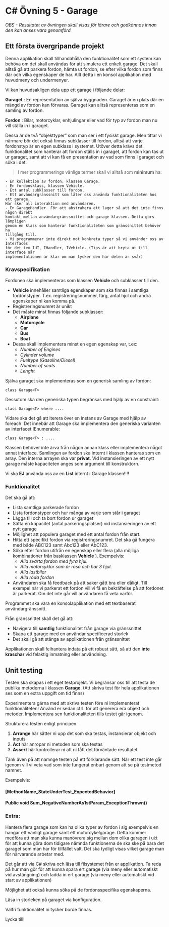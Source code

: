 # C# Övning 5 - Garage

*OBS - Resultatet av övningen skall visas för lärare och godkännas innan den kan anses vara genomförd.*

## Ett första övergripande projekt

Denna applikation skall tillhandahålla den funktionalitet som ett system kan behöva om
det skall användas för att simulera ett enkelt garage. 
Det skall alltså gå att parkera fordon, hämta ut fordon, se efter vilka fordon som finns där och vilka egenskaper de har. 
Allt detta i en konsol applikation med huvudmeny och undermenyer.

Vi kan huvudsakligen dela upp ett garage i följande delar:

**Garaget** : En representation av själva byggnaden. Garaget är en plats där en mängd av
fordon kan förvaras. Garaget kan alltså representeras som en samling av fordon.

**Fordon** : Bilar, motorcyklar, enhjulingar eller vad för typ av fordon man nu vill ställa in i
garaget.

Dessa är de två “objekttyper” som man ser i ett fysiskt garage. 
Men tittar vi närmare bör det också finnas subklasser till fordon, alltså att varje fordonstyp är en egen subklass i
systemet. 
Utöver detta krävs det funktionalitet som hanterar att fordon ställs in i garaget,
att fordon kan tas ut ur garaget, samt att vi kan få en presentation av vad som finns i garaget och söka i det.

> I mer programmerings vänliga termer skall vi alltså som **minimum** ha:

```	
- En kollektion av fordon; klassen Garage.
- En fordonsklass, klassen Vehicle.
- Ett antal subklasser till fordon.
- Ett användargränssnitt som låter oss använda funktionaliteten hos ett garage. 
Här sker all interaktion med användaren.
- En GarageHandler. För att abstrahera ett lager så att det inte finns någon direkt
kontakt mellan användargränssnittet och garage klassen. Detta görs lämpligen
genom en klass som hanterar funktionaliteten som gränssnittet behöver ha
tillgång till.
- Vi programmerar inte direkt mot konkreta typer så vi använder oss av Interfaces
för det tex IUI, IHandler, IVehicle. (Tips är att bryta ut till interface när
implementationen är klar om man tycker den här delen är svår)

```

### Kravspecifikation

Fordonen ska implementeras som klassen **Vehicle** och subklasser till den.
- **Vehicle** innehåller samtliga egenskaper som ska finnas i samtliga fordonstyper.
T.ex. registreringsnummer, färg, antal hjul och andra egenskaper ni kan komma på.
- Registreringsnumret är unikt
- Det måste minst finnas följande subklasser:
	- **Airplane**
	- **Motorcycle**
	- **Car**
	- **Bus**
	- **Boat**
- Dessa skall implementera minst en egen egenskap var, t.ex:
	- _Number of Engines_	
	- _Cylinder volume_
	- _Fueltype (Gasoline/Diesel)_
	- _Number of seats_
	- _Lenght_

Själva garaget ska implementeras som en generisk samling av fordon:

```
class Garage<T>
```
Dessutom ska den generiska typen begränsas med hjälp av en constraint:

```
class Garage<T> where ....
```
Vidare ska det gå att iterera över en instans av Garage med hjälp av foreach. Det innebär
att Garage ska implementera den generiska varianten av interfacet IEnumerable:

```
class Garage<T> : ....
```
Klassen behöver inte ärva från någon annan klass eller implementera något annat
interface.
Samlingen av fordon ska internt i klassen hanteras som en array. Den interna arrayen ska
var **privat**. Vid instansieringen av ett nytt garage måste kapaciteten anges som argument
till konstruktorn.

Vi ska **EJ** använda oss av en **List<Vehicle>** internt i Garage klassen!!!!


### Funktionalitet

Det ska gå att:
- Lista samtliga parkerade fordon
- Lista fordonstyper och hur många av varje som står i garaget
- Lägga till och ta bort fordon ur garaget
- Sätta en kapacitet (antal parkeringsplatser) vid instansieringen av ett nytt garage
- Möjlighet att populera garaget med ett antal fordon från start.
- Hitta ett specifikt fordon via registreringsnumret. Det ska gå fungera med både
ABC123 samt Abc123 eller AbC123.
- Söka efter fordon utifrån en egenskap eller flera (alla möjliga kombinationer från
basklassen **Vehicle** ). Exempelvis:
	- _Alla svarta fordon med fyra hjul._
	- _Alla motorcyklar som är rosa och har 3 hjul._
	- _Alla lastbilar_
	- _Alla röda fordon_
- Användaren ska få feedback på att saker gått bra eller dåligt. Till exempel när vi
parkerat ett fordon vill vi få en bekräftelse på att fordonet är parkerat. Om det inte
går vill användaren få veta varför.

Programmet ska vara en konsolapplikation med ett textbaserat användargränssnitt.

Från gränssnittet skall det gå att:
- Navigera till **samtlig** funktionalitet från garage via gränssnittet
- Skapa ett garage med en användar specificerad storlek
- Det skall gå att stänga av applikationen från gränssnittet

Applikationen skall felhantera indata på ett robust sätt, så att den **inte kraschar** vid
felaktig inmatning eller användning.

## Unit testing

Testen ska skapas i ett eget testprojekt. Vi begränsar oss till att testa de publika
metoderna i klassen **Garage**. (Att skriva test för hela applikationen ses som en extra
uppgift om tid finns)

Experimentera gärna med att skriva testen före ni implementerat funktionaliteten!
Använd er sedan ctrl. för att generera era objekt och metoder.
Implementera sen funktionaliteten tills testet går igenom.


Strukturera testen enligt principen.

1. **Arrange** här sätter ni upp det som ska testas, instansierar objekt och inputs
2. **Act** här anropar ni metoden som ska testas
3. **Assert** här kontrollerar ni att ni fått det förväntade resultatet

Tänk även på att namnge testen på ett förklarande sätt. När ett test inte går igenom vill vi
veta vad som inte fungerat enbart genom att se på testmetod namnet.

Exempelvis:

#### [MethodName_StateUnderTest_ExpectedBehavior]

**Public void Sum_NegativeNumberAs1stParam_ExceptionThrown()**

### Extra:

Hantera flera garage som kan ha olika typer av fordon i sig exempelvis en hangar ett
vanligt garage samt ett motorcykelgarage.
Detta kommer medföra att man ska kunna manövrera sig mellan dom olika garagen i ui:t
för att kunna göra dom tidigare nämnda funktionerna de ska ske på bara det garaget som
man har för tillfället valt.
Det ska tydligt visas vilket garage man för närvarande arbetar med.

Det går att via C# skriva och läsa till filsystemet från er applikation. Ta reda på hur man gör
för att kunna spara ert garage (via meny eller automatiskt vid avstängning) och ladda in ert
garage (via meny eller automatiskt vid start av applikationen)

Möjlighet att också kunna söka på de fordonsspecifika egenskaperna.

Läsa in storleken på garaget via konfiguration.

Valfri funktionalitet ni tycker borde finnas.

Lycka till!


